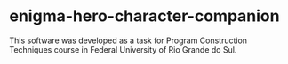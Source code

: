 # enigma-hero-character-companion
This software was developed as a task for Program Construction Techniques course in Federal University of Rio Grande do Sul.

